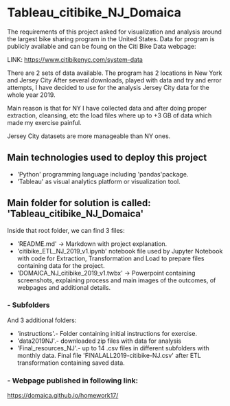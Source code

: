 # Tableau_citibike_NJ_Domaica

The requirements of this project asked for visualization and analysis  around the largest bike sharing program in the United States.
Data for program is publicly available and can be foung on the Citi Bike Data webpage:

LINK: https://www.citibikenyc.com/system-data

There are 2 sets of data available. The program has 2 locations in New York and Jersey City
After several downloads, played with data and try and error attempts, I have decided to use for the analysis Jersey City data for the whole year 2019.

Main reason is that for NY I have collected data and after doing proper extraction, cleansing, etc the load files where up to +3 GB of data which made my exercise painful. 

Jersey City datasets are more manageable than NY ones.


## Main technologies used to deploy this project

- 'Python' programming language including 'pandas'package.
- 'Tableau' as visual analytics platform or visualization tool.


## Main folder for solution is called: 'Tableau_citibike_NJ_Domaica'

Inside that root folder, we can find 3 files:

- 'README.md' -> Markdown with project explanation.
- 'citibike_ETL_NJ_2019_v1.ipynb'  notebook file used by Jupyter Notebook with code for Extraction, Transformation and Load to prepare files containing data for the project.
- 'DOMAICA_NJ_citibike_2019_v1.twbx' -> Powerpoint containing screenshots, explaining process and main images of the outcomes, of webpages and additional details.

### - Subfolders 

And 3 additional folders:

- 'instructions'.- Folder containing initial instructions for exercise.
- 'data2019NJ'.- downloaded zip files with data for analysis
- 'Final_resources_NJ'.- up to 14 .csv files in different subfolders with monthly data. Final file 'FINALALL2019-citibike-NJ.csv' after ETL transformation containing saved data.





### - Webpage published in following link:

https://domaica.github.io/homework17/


